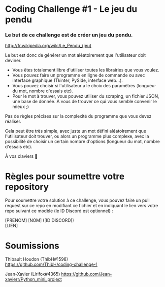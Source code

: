 # Coding Challenge #1 - Le jeu du pendu

### Le but de ce challenge est de créer un jeu du pendu.

http://fr.wikipedia.org/wiki/Le_Pendu_(jeu)

Le but est donc de générer un mot aléatoirement que l'utilisateur doit deviner.

- Vous êtes totalement libre d'utiliser toutes les librairies que vous voulez.
- Vous pouvez faire un programme en ligne de commande ou avec interface graphique (Tkinter, PySide, interface web...).
- Vous pouvez choisir si l'utilisateur a le choix des paramètres (longueur du mot, nombre d'essais etc).
- Pour le mot à trouver, vous pouvez utiliser du scraping, un fichier JSON, une base de donnée. À vous de trouver ce qui vous semble convenir le mieux ;)

Pas de règles précises sur la complexité du programme que vous devez réaliser.

Cela peut être très simple, avec juste un mot défini aléatoirement que l'utilisateur doit trouver, ou alors un programme plus complexe, avec la possibilité de choisir un certain nombre d'options (longueur du mot, nombre d'essais etc).

À vos claviers 💪

# Règles pour soumettre votre repository

Pour soumettre votre solution à ce challenge, vous pouvez faire un pull request sur ce repo en modifiant ce fichier et en indiquant le lien vers votre repo suivant ce modèle (le ID Discord est optionnel) :

[PRENOM] [NOM] ([ID DISCORD])  
[LIEN]

# Soumissions

Thibault Houdon (ThibH#1598)  
https://github.com/ThibH/coding-challenge-1

Jean-Xavier (Lirifox#4365)
https://github.com/Jean-xavierr/Python_mini_project

